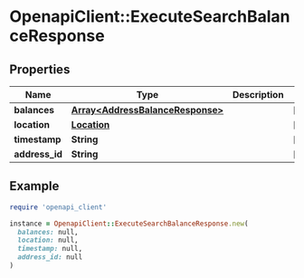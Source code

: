 # OpenapiClient::ExecuteSearchBalanceResponse

## Properties

| Name | Type | Description | Notes |
| ---- | ---- | ----------- | ----- |
| **balances** | [**Array&lt;AddressBalanceResponse&gt;**](AddressBalanceResponse.md) |  | [optional] |
| **location** | [**Location**](Location.md) |  | [optional] |
| **timestamp** | **String** |  | [optional] |
| **address_id** | **String** |  | [optional] |

## Example

```ruby
require 'openapi_client'

instance = OpenapiClient::ExecuteSearchBalanceResponse.new(
  balances: null,
  location: null,
  timestamp: null,
  address_id: null
)
```

